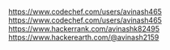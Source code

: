 https://www.codechef.com/users/avinash465
https://www.codechef.com/users/avinash465
https://www.hackerrank.com/avinashk82495
https://www.hackerearth.com/@avinash2159
